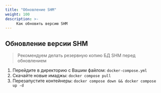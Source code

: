 ```yaml
---
title: "Обновление SHM"
weight: 100
description: >-
     Как обновить версию SHM
---
```


## Обновление версии SHM

> Рекомендуем делать резервную копию БД SHM перед обновлением

1. Перейдите в директорию с Вашим файлом: `docker-compose.yml`
2. Скачайте новые имаджы: `docker compose pull`
3. Перезапустите контейнеры: `docker compose down && docker compose up -d`


